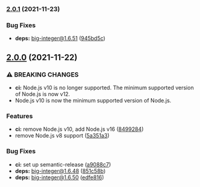 ### [2.0.1](https://github.com/KenanY/lucas-lehmer-test/compare/2.0.0...2.0.1) (2021-11-23)


### Bug Fixes

* **deps:** big-integer@1.6.51 ([945bd5c](https://github.com/KenanY/lucas-lehmer-test/commit/945bd5cf044adc3617c96d6a074c452194214df2))

## [2.0.0](https://github.com/KenanY/lucas-lehmer-test/compare/1.0.4...2.0.0) (2021-11-22)


### ⚠ BREAKING CHANGES

* **ci:** Node.js v10 is no longer supported. The minimum
supported version of Node.js is now v12.
* Node.js v10 is now the minimum supported version of
Node.js.

### Features

* **ci:** remove Node.js v10, add Node.js v16 ([8499284](https://github.com/KenanY/lucas-lehmer-test/commit/8499284e84ba6a4e5e02df33f33db8232e22e6af))
* remove Node.js v8 support ([5a351a3](https://github.com/KenanY/lucas-lehmer-test/commit/5a351a3b7e637d72fa374ab50b7c788d9683a06a))


### Bug Fixes

* **ci:** set up semantic-release ([a9088c7](https://github.com/KenanY/lucas-lehmer-test/commit/a9088c71e04ba8a24edaf25ba6ffba7e0671e21e))
* **deps:** big-integer@1.6.48 ([851c58b](https://github.com/KenanY/lucas-lehmer-test/commit/851c58bd51d1a29a979526c4477d77caa5f2356a))
* **deps:** big-integer@1.6.50 ([edfe816](https://github.com/KenanY/lucas-lehmer-test/commit/edfe816e8611c4c122f5e58fd0911e2308531cfa))
